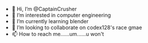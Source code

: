 - 👋 Hi, I’m @CaptainCrusher
- 👀 I’m interested in computer engineering
- 🌱 I’m currently learning blender
- 💞️ I’m looking to collaborate on codex128's race gmae
- 📫 How to reach me......um......u won't

<!---
CaptainCrusher/CaptainCrusher is a ✨ special ✨ repository because its `README.md` (this file) appears on your GitHub profile.
You can click the Preview link to take a look at your changes.
--->
